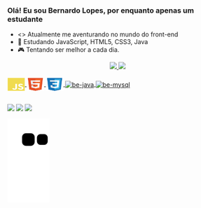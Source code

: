 ### Olá! Eu sou Bernardo Lopes, por enquanto apenas um estudante


- <> Atualmente me aventurando no mundo do front-end
- 📖 Estudando JavaScript, HTML5, CSS3, Java
- 🎮 Tentando ser melhor a cada dia.

<div align="center">
  <a href="https://github.com/BernardoOL">
  <img height="180em" src="https://github-readme-stats.vercel.app/api?username=BernardoOL&show_icons=true&theme=dark&include_all_commits=true&count_private=true"/>
  <img height="180em" src="https://github-readme-stats.vercel.app/api/top-langs/?username=BernardoOL&layout=compact&langs_count=7&theme=dark"/>
</div>
  
  <div style="display: inline_block"><br>
  <img align="center" alt="be-Js" height="30" width="40" src="https://raw.githubusercontent.com/devicons/devicon/master/icons/javascript/javascript-plain.svg">
  <img align="center" alt="be-HTML" height="30" width="40" src="https://raw.githubusercontent.com/devicons/devicon/master/icons/html5/html5-original.svg">
  <img align="center" alt="be-CSS" height="30" width="40" src="https://raw.githubusercontent.com/devicons/devicon/master/icons/css3/css3-original.svg">
  <img align="center" alt="be-java" height="30" width="40" src="https://cdn.jsdelivr.net/gh/devicons/devicon/icons/java/java-original.svg">
  <img align="center" alt="be-mysql" height="30" width="40" src="https://cdn.jsdelivr.net/gh/devicons/devicon/icons/mysql/mysql-plain.svg">
</div>
  
  ##
  
  <div>
   <a href="https://www.linkedin.com/in/rafaella-ballerini-45875016a" target="_blank"><img src="https://img.shields.io/badge/-LinkedIn-%230077B5?style=for-the-badge&logo=linkedin&logoColor=white" target="_blank"></a> 
  <a href="https://instagram.com/bernsntz" target="_blank"><img src="https://img.shields.io/badge/-Instagram-%23E4405F?style=for-the-badge&logo=instagram&logoColor=white" target="_blank"></a>
  <a href = "mailto:bernardomak42@gmail.com"><img src="https://img.shields.io/badge/-Gmail-%23333?style=for-the-badge&logo=gmail&logoColor=white" target="_blank"></a>
  </div>
  
  ![Snake animation](https://github.com/BernardoOL/BernardoOL/blob/output/github-contribution-grid-snake.svg)
